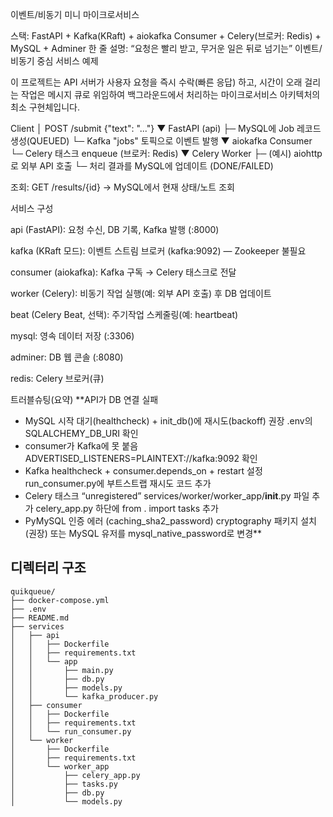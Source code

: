 이벤트/비동기 미니 마이크로서비스

스택: FastAPI + Kafka(KRaft) + aiokafka Consumer + Celery(브로커: Redis) + MySQL + Adminer
한 줄 설명: “요청은 빨리 받고, 무거운 일은 뒤로 넘기는” 이벤트/비동기 중심 서비스 예제

이 프로젝트는 API 서버가 사용자 요청을 즉시 수락(빠른 응답) 하고, 시간이 오래 걸리는 작업은 메시지 큐로 위임하여 백그라운드에서 처리하는 마이크로서비스 아키텍처의 최소 구현체입니다.

Client
  │  POST /submit {"text": "..."}
  ▼
FastAPI (api)
  ├─ MySQL에 Job 레코드 생성(QUEUED)
  └─ Kafka "jobs" 토픽으로 이벤트 발행
        ▼
   aiokafka Consumer
        └─ Celery 태스크 enqueue (브로커: Redis)
              ▼
           Celery Worker
              ├─ (예시) aiohttp로 외부 API 호출
              └─ 처리 결과를 MySQL에 업데이트 (DONE/FAILED)

조회: GET /results/{id} → MySQL에서 현재 상태/노트 조회

서비스 구성

api (FastAPI): 요청 수신, DB 기록, Kafka 발행 (:8000)

kafka (KRaft 모드): 이벤트 스트림 브로커 (kafka:9092) — Zookeeper 불필요

consumer (aiokafka): Kafka 구독 → Celery 태스크로 전달

worker (Celery): 비동기 작업 실행(예: 외부 API 호출) 후 DB 업데이트

beat (Celery Beat, 선택): 주기작업 스케줄링(예: heartbeat)

mysql: 영속 데이터 저장 (:3306)

adminer: DB 웹 콘솔 (:8080)

redis: Celery 브로커(큐)

트러블슈팅(요약)
**API가 DB 연결 실패
- MySQL 시작 대기(healthcheck) + init_db()에 재시도(backoff) 권장
.env의 SQLALCHEMY_DB_URI 확인
- consumer가 Kafka에 못 붙음
ADVERTISED_LISTENERS=PLAINTEXT://kafka:9092 확인
- Kafka healthcheck + consumer.depends_on + restart 설정
run_consumer.py에 부트스트랩 재시도 코드 추가
- Celery 태스크 “unregistered”
services/worker/worker_app/__init__.py 파일 추가
celery_app.py 하단에 from . import tasks 추가
- PyMySQL 인증 에러 (caching_sha2_password)
cryptography 패키지 설치(권장) 또는 MySQL 유저를 mysql_native_password로 변경**

## 디렉터리 구조

```
quikqueue/
├── docker-compose.yml
├── .env
├── README.md
├── services
│   ├── api
│   │   ├── Dockerfile
│   │   ├── requirements.txt
│   │   └── app
│   │       ├── main.py
│   │       ├── db.py
│   │       ├── models.py
│   │       └── kafka_producer.py
│   ├── consumer
│   │   ├── Dockerfile
│   │   ├── requirements.txt
│   │   └── run_consumer.py
│   └── worker
│       ├── Dockerfile
│       ├── requirements.txt
│       └── worker_app
│           ├── celery_app.py
│           ├── tasks.py
│           ├── db.py
│           └── models.py
```
